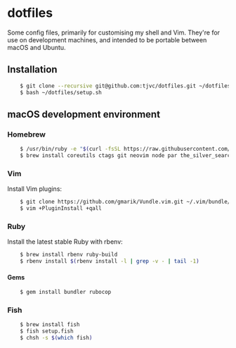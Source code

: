 # dotfiles

Some config files, primarily for customising my shell and Vim. They're for use on development machines, and intended to be portable between macOS and Ubuntu.

## Installation

```bash
    $ git clone --recursive git@github.com:tjvc/dotfiles.git ~/dotfiles
    $ bash ~/dotfiles/setup.sh
```

## macOS development environment

### Homebrew

```bash
    $ /usr/bin/ruby -e "$(curl -fsSL https://raw.githubusercontent.com/Homebrew/install/master/install)"
    $ brew install coreutils ctags git neovim node par the_silver_searcher tmux vim
```

### Vim

Install Vim plugins:

```bash
    $ git clone https://github.com/gmarik/Vundle.vim.git ~/.vim/bundle/Vundle.vim
    $ vim +PluginInstall +qall
```

### Ruby

Install the latest stable Ruby with rbenv:

```bash
    $ brew install rbenv ruby-build
    $ rbenv install $(rbenv install -l | grep -v - | tail -1)
```

#### Gems

```bash
    $ gem install bundler rubocop
```

### Fish

```bash
    $ brew install fish
    $ fish setup.fish
    $ chsh -s $(which fish)
```
